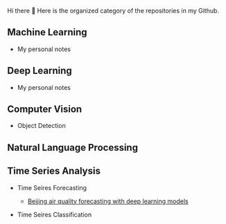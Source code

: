 Hi there 👋  Here is the organized category of the repositories in my Github.

## Machine Learning
- My personal notes


## Deep Learning
- My personal notes

## Computer Vision
- Object Detection

## Natural Language Processing

## Time Series Analysis
- Time Seires Forecasting
  - [Beijing air quality forecasting with deep learning models](https://github.com/JimengShi/Time-Series-Forecasting-Deep-Learning)
  
- Time Seires Classification

<!--
**JimengShi/JimengShi** is a ✨ _special_ ✨ repository because its `README.md` (this file) appears on your GitHub profile.

Here are some ideas to get you started:

- 🔭 I’m currently working on ...
- 🌱 I’m currently learning ...
- 👯 I’m looking to collaborate on ...
- 🤔 I’m looking for help with ...
- 💬 Ask me about ...
- 📫 How to reach me: ...
- 😄 Pronouns: ...
- ⚡ Fun fact: ...
-->
